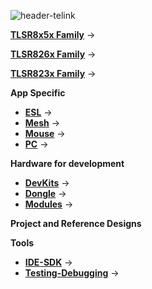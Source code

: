 
![header-telink]({{site.baseurl}}/big-header.jpg)

[**TLSR8x5x Family**](https://telinkgithub.github.io/TLSR8x5x-Family/ "TLSR8x5x") →

[**TLSR826x Family**](https://telinkgithub.github.io/TLSR826x-Family/ "TLSR826x") →

[**TLSR823x Family**](https://telinkgithub.github.io/TLSR823x-Family/ "TLSR823x") →

**App Specific**
- [**ESL**](https://telinkgithub.github.io/ESL-System-Quick-Start/ "ESL") →
- [**Mesh**](https://telinkgithub.github.io/Mesh/ "Mesh") →
- [**Mouse**](https://telinkgithub.github.io/Mouse/ "Mouse") →
- [**PC**](https://telinkgithub.github.io/PC/ "PC") →

**Hardware for development**
- [**DevKits**](https://telinkgithub.github.io/App-Specific/ "ESL") →
- [**Dongle**](https://telinkgithub.github.io/App-Specific/ "Mesh") →
- [**Modules**](https://telinkgithub.github.io/App-Specific/ "Mouse") →

**Project and Reference Designs**

**Tools**
- [**IDE-SDK**](https://telinkgithub.github.io/App-Specific/ "ESL") →
- [**Testing-Debugging**](https://telinkgithub.github.io/App-Specific/ "Mesh") →

